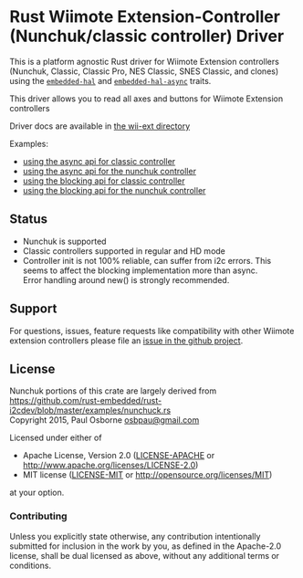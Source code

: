 # Rust Wiimote Extension-Controller (Nunchuk/classic controller) Driver

This is a platform agnostic Rust driver for Wiimote Extension controllers (Nunchuk, Classic, Classic Pro, NES Classic, SNES Classic, and clones) using the [`embedded-hal`] and [`embedded-hal-async`] traits.

This driver allows you to read all axes and buttons for Wiimote Extension controllers

Driver docs are available in [the wii-ext directory](wii-ext/README.md)

Examples:
 - [using the async api for classic controller](examples/embassy-rp-async)
 - [using the async api for the nunchuk controller](examples/nunchuck-async-embassy-rp)
 - [using the blocking api for classic controller](examples/rp2040-hal-blocking/)
 - [using the blocking api for the nunchuk controller](examples/nunchuk-blocking-rp2040-hal/) 

## Status

- Nunchuk is supported
- Classic controllers supported in regular and HD mode
- Controller init is not 100% reliable, can suffer from i2c errors. This seems to affect the blocking implementation more than async.  
  Error handling around new() is strongly recommended.

## Support

For questions, issues, feature requests like compatibility with other Wiimote extension controllers please file an
[issue in the github project](https://github.com/9names/wii-ext-rs/issues).

## License

Nunchuk portions of this crate are largely derived from  
<https://github.com/rust-embedded/rust-i2cdev/blob/master/examples/nunchuck.rs>  
Copyright 2015, Paul Osborne <osbpau@gmail.com>

Licensed under either of

 * Apache License, Version 2.0 ([LICENSE-APACHE](LICENSE-APACHE) or
   <http://www.apache.org/licenses/LICENSE-2.0>)
 * MIT license ([LICENSE-MIT](LICENSE-MIT) or
   <http://opensource.org/licenses/MIT>)

at your option.

### Contributing

Unless you explicitly state otherwise, any contribution intentionally submitted
for inclusion in the work by you, as defined in the Apache-2.0 license, shall
be dual licensed as above, without any additional terms or conditions.

[`embedded-hal`]: https://crates.io/crates/embedded-hal
[`embedded-hal-async`]: https://crates.io/crates/embedded-hal-async